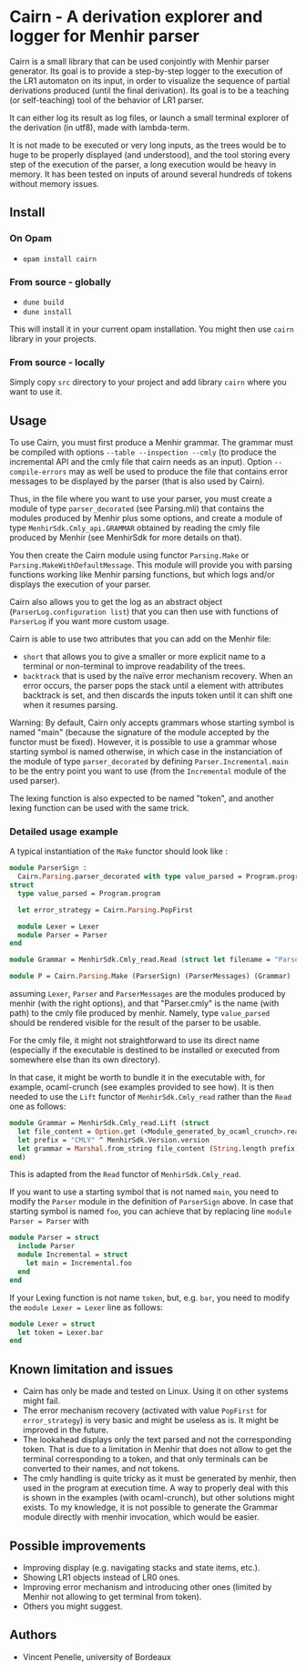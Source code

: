 # Cairn - A derivation explorer and logger for Menhir parser

Cairn is a small library that can be used conjointly with Menhir parser generator.
Its goal is to provide a step-by-step logger to the execution of the LR1 automaton on its input, in order to visualize the sequence of partial derivations produced (until the final derivation).
Its goal is to be a teaching (or self-teaching) tool of the behavior of LR1 parser.

It can either log its result as log files, or launch a small terminal explorer of the derivation (in utf8), made with lambda-term.

It is not made to be executed or very long inputs, as the trees would be to huge to be properly displayed (and understood), and the tool storing every step of the execution of the parser, a long execution would be heavy in memory. It has been tested on inputs of around several hundreds of tokens without memory issues.

## Install

### On Opam

- `opam install cairn`

### From source - globally

- `dune build`
- `dune install`

This will install it in your current opam installation. You might then use `cairn` library in your projects.

### From source - locally

Simply copy `src` directory to your project and add library `cairn` where you want to use it.

## Usage

To use Cairn, you must first produce a Menhir grammar. The grammar must be compiled with options `--table --inspection --cmly` (to produce the incremental API and the cmly file that cairn needs as an input). Option `--compile-errors` may as well be used to produce the file that contains error messages to be displayed by the parser (that is also used by Cairn).

Thus, in the file where you want to use your parser, you must create a module of type `parser_decorated` (see Parsing.mli) that contains the modules produced by Menhir plus some options, and create a module of type `MenhirSdk.Cmly_api.GRAMMAR` obtained by reading the cmly file produced by Menhir (see MenhirSdk for more details on that).

You then create the Cairn module using functor `Parsing.Make` or `Parsing.MakeWithDefaultMessage`.
This module will provide you with parsing functions working like Menhir parsing functions, but which logs and/or displays the execution of your parser.

Cairn also allows you to get the log as an abstract object (`ParserLog.configuration list`) that you can then use with functions of `ParserLog` if you want more custom usage.

Cairn is able to use two attributes that you can add on the Menhir file:

- `short` that allows you to give a smaller or more explicit name to a terminal or non-terminal to improve readability of the trees.
- `backtrack` that is used by the naïve error mechanism recovery. When an error occurs, the parser pops the stack until a element with attributes backtrack is set, and then discards the inputs token until it can shift one when it resumes parsing.

Warning: By default, Cairn only accepts grammars whose starting symbol is named "main" (because the signature of the module accepted by the functor must be fixed). However, it is possible to use a grammar whose starting symbol is named otherwise, in which case in the instanciation of the module of type `parser_decorated` by defining `Parser.Incremental.main` to be the entry point you want to use (from the `Incremental` module of the used parser).

The lexing function is also expected to be named "token", and another lexing function can be used with the same trick.

### Detailed usage example

A typical instantiation of the `Make` functor should look like :

```OCaml
module ParserSign :
  Cairn.Parsing.parser_decorated with type value_parsed = Program.program =
struct
  type value_parsed = Program.program

  let error_strategy = Cairn.Parsing.PopFirst

  module Lexer = Lexer
  module Parser = Parser
end

module Grammar = MenhirSdk.Cmly_read.Read (struct let filename = "Parser.cmly" end)

module P = Cairn.Parsing.Make (ParserSign) (ParserMessages) (Grammar)
```

assuming `Lexer`, `Parser` and `ParserMessages` are the modules produced by menhir (with the right options), and that "Parser.cmly" is the name (with path) to the cmly file produced by menhir. Namely, type `value_parsed` should be rendered visible for the result of the parser to be usable.

For the cmly file, it might not straightforward to use its direct name (especially if the executable is destined to be installed or executed from somewhere else than its own directory).
  
In that case, it might be worth to bundle it in the executable with, for example, ocaml-crunch (see examples provided to see how). It is then needed to use the `Lift` functor of `MenhirSdk.Cmly_read` rather than the `Read` one as follows:

```OCaml
module Grammar = MenhirSdk.Cmly_read.Lift (struct
  let file_content = Option.get (<Module_generated_by_ocaml_crunch>.read "<name_of_cmly_file>")
  let prefix = "CMLY" ^ MenhirSdk.Version.version
  let grammar = Marshal.from_string file_content (String.length prefix)
end)
```

This is adapted from the `Read` functor of `MenhirSdk.Cmly_read`.

If you want to use a starting symbol that is not named `main`, you need to modify the `Parser` module in the definition of `ParserSign` above. In case that starting symbol is named `foo`, you can achieve that by replacing line `module Parser = Parser` with

```Ocaml
module Parser = struct
  include Parser
  module Incremental = struct
    let main = Incremental.foo
  end
end
```

If your Lexing function is not name `token`, but, e.g. `bar`, you need to modify the `module Lexer = Lexer` line as follows:

```Ocaml
module Lexer = struct
  let token = Lexer.bar
end
```

## Known limitation and issues

- Cairn has only be made and tested on Linux. Using it on other systems might fail.
- The error mechanism recovery (activated with value `PopFirst` for `error_strategy`) is very basic and might be useless as is. It might be improved in the future.
- The lookahead displays only the text parsed and not the corresponding token. That is due to a limitation in Menhir that does not allow to get the terminal corresponding to a token, and that only terminals can be converted to their names, and not tokens.
- The cmly handling is quite tricky as it must be generated by menhir, then used in the program at execution time. A way to properly deal with this is shown in the examples (with ocaml-crunch), but other solutions might exists. To my knowledge, it is not possible to generate the Grammar module directly with menhir invocation, which would be easier.

## Possible improvements

- Improving display (e.g. navigating stacks and state items, etc.).
- Showing LR1 objects instead of LR0 ones.
- Improving error mechanism and introducing other ones (limited by Menhir not allowing to get terminal from token).
- Others you might suggest.

## Authors

- Vincent Penelle, university of Bordeaux
